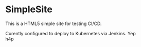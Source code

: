 # SimpleSite
This is a HTML5 simple site for testing CI/CD. 

Curently configured to deploy to Kubernetes via Jenkins.
Yep
<br>
h4p

